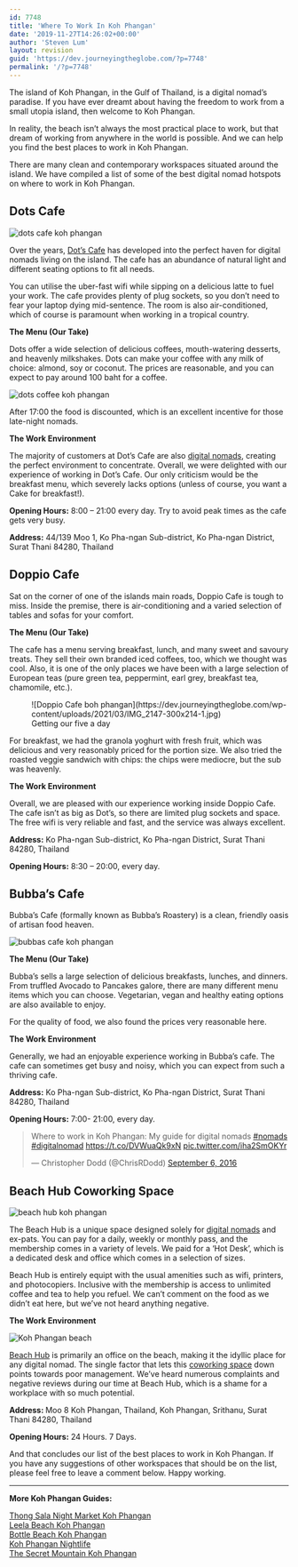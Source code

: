 ```yaml
---
id: 7748
title: 'Where To Work In Koh Phangan'
date: '2019-11-27T14:26:02+00:00'
author: 'Steven Lum'
layout: revision
guid: 'https://dev.journeyingtheglobe.com/?p=7748'
permalink: '/?p=7748'
---
```


<div>The island of Koh Phangan, in the Gulf of Thailand, is a digital nomad’s paradise. If you have ever dreamt about having the freedom to work from a small utopia island, then welcome to Koh Phangan.

In reality, the beach isn’t always the most practical place to work, but that dream of working from anywhere in the world is possible. And we can help you find the best places to work in Koh Phangan.

There are many clean and contemporary workspaces situated around the island. We have compiled a list of some of the best digital nomad hotspots on where to work in Koh Phangan.

## Dots Cafe

![dots cafe koh phangan](https://dev.journeyingtheglobe.com/wp-content/uploads/2021/03/19145764_1860072710981228_4849697772502309647_n-2-300x169-1.jpg)

Over the years, [Dot’s Cafe](https://www.facebook.com/dotscoffeshop/) has developed into the perfect haven for digital nomads living on the island. The cafe has an abundance of natural light and different seating options to fit all needs.

You can utilise the uber-fast wifi while sipping on a delicious latte to fuel your work. The cafe provides plenty of plug sockets, so you don’t need to fear your laptop dying mid-sentence. The room is also air-conditioned, which of course is paramount when working in a tropical country.

**The Menu (Our Take)**

Dots offer a wide selection of delicious coffees, mouth-watering desserts, and heavenly milkshakes. Dots can make your coffee with any milk of choice: almond, soy or coconut. The prices are reasonable, and you can expect to pay around 100 baht for a coffee.

![dots coffee koh phangan](https://dev.journeyingtheglobe.com/wp-content/uploads/2021/03/where-to-work-in-koh-phangan-1-300x200-1.jpg)

After 17:00 the food is discounted, which is an excellent incentive for those late-night nomads.

**The Work Environment**

The majority of customers at Dot’s Cafe are also [digital nomads](https://dev.journeyingtheglobe.com/category/digital-nomad-workplaces-in-koh-phangan/ "digital nomad workplaces in koh phangan"), creating the perfect environment to concentrate. Overall, we were delighted with our experience of working in Dot’s Cafe. Our only criticism would be the breakfast menu, which severely lacks options (unless of course, you want a Cake for breakfast!).

**Opening Hours:** 8:00 – 21:00 every day. Try to avoid peak times as the cafe gets very busy.

**Address:** 44/139 Moo 1, Ko Pha-ngan Sub-district, Ko Pha-ngan District, Surat Thani 84280, Thailand

## Doppio Cafe

Sat on the corner of one of the islands main roads, Doppio Cafe is tough to miss. Inside the premise, there is air-conditioning and a varied selection of tables and sofas for your comfort.

**The Menu (Our Take)**

The cafe has a menu serving breakfast, lunch, and many sweet and savoury treats. They sell their own branded iced coffees, too, which we thought was cool. Also, it is one of the only places we have been with a large selection of European teas (pure green tea, peppermint, earl grey, breakfast tea, chamomile, etc.).

<figure aria-describedby="caption-attachment-1446" class="wp-caption alignnone" id="attachment_1446" style="width: 693px">![Doppio Cafe boh phangan](https://dev.journeyingtheglobe.com/wp-content/uploads/2021/03/IMG_2147-300x214-1.jpg)<figcaption class="wp-caption-text" id="caption-attachment-1446">Getting our five a day</figcaption></figure>For breakfast, we had the granola yoghurt with fresh fruit, which was delicious and very reasonably priced for the portion size. We also tried the roasted veggie sandwich with chips: the chips were mediocre, but the sub was heavenly.

**The Work Environment**

<span data-preserver-spaces="true">Overall, we are pleased with our experience working inside Doppio Cafe. The cafe isn’t as big as Dot’s, so there are limited plug sockets and space. The free wifi is very reliable and fast, and the service was always excellent. </span>

**Address:** Ko Pha-ngan Sub-district, Ko Pha-ngan District, Surat Thani 84280, Thailand

**Opening Hours:** 8:30 – 20:00, every day.

## Bubba’s Cafe

Bubba’s Cafe (formally known as Bubba’s Roastery) is a clean, friendly oasis of artisan food heaven.

![bubbas cafe koh phangan](https://dev.journeyingtheglobe.com/wp-content/uploads/2021/03/bubbas-02-300x200-1.jpg)

**The Menu (Our Take)**

Bubba’s sells a large selection of delicious breakfasts, lunches, and dinners. From truffled Avocado to Pancakes galore, there are many different menu items which you can choose. Vegetarian, vegan and healthy eating options are also available to enjoy.

For the quality of food, we also found the prices very reasonable here.

**The Work Environment**

Generally, we had an enjoyable experience working in Bubba’s cafe. The cafe can sometimes get busy and noisy, which you can expect from such a thriving cafe.

**Address:** Ko Pha-ngan Sub-district, Ko Pha-ngan District, Surat Thani 84280, Thailand

**Opening Hours:** 7:00- 21:00, every day.

> Where to work in Koh Phangan: My guide for digital nomads [\#nomads](https://twitter.com/hashtag/nomads?src=hash&ref_src=twsrc%5Etfw) [\#digitalnomad](https://twitter.com/hashtag/digitalnomad?src=hash&ref_src=twsrc%5Etfw) <https://t.co/DVWuaQk9xN> [pic.twitter.com/iha2SmOKYr](https://t.co/iha2SmOKYr)
> 
> — Christopher Dodd (@ChrisRDodd) [September 6, 2016](https://twitter.com/ChrisRDodd/status/772961243732676608?ref_src=twsrc%5Etfw)

<script async="" charset="utf-8" src="https://platform.twitter.com/widgets.js"></script>

## Beach Hub Coworking Space

![beach hub koh phangan](https://dev.journeyingtheglobe.com/wp-content/uploads/2021/03/8-1537674393-300x200-1.jpg)

The Beach Hub is a unique space designed solely for [digital nomads](https://dev.journeyingtheglobe.com/category/koh-phangan-digital-nomads/ "Koh Phangan digital nomads") and ex-pats. You can pay for a daily, weekly or monthly pass, and the membership comes in a variety of levels. We paid for a ‘Hot Desk’, which is a dedicated desk and office which comes in a selection of sizes.

Beach Hub is entirely equipt with the usual amenities such as wifi, printers, and photocopiers. Inclusive with the membership is access to unlimited coffee and tea to help you refuel. We can’t comment on the food as we didn’t eat here, but we’ve not heard anything negative.

**The Work Environment**

![Koh Phangan beach](https://dev.journeyingtheglobe.com/wp-content/uploads/2021/03/beach-2165623_1280-300x169-1.jpg)

[Beach Hub](https://www.coworker.com/thailand/koh-phangan/beachub) is primarily an office on the beach, making it the idyllic place for any digital nomad. The single factor that lets this [coworking space](https://dev.journeyingtheglobe.com/category/cowork-spaces-koh-phangan/ "cowork spaces koh phangan") down points towards poor management. We’ve heard numerous complaints and negative reviews during our time at Beach Hub, which is a shame for a workplace with so much potential.

**<span class="w8qArf">Address: </span>**<span class="LrzXr">Moo 8 Koh Phangan, Thailand, Koh Phangan, Srithanu, Surat Thani 84280, Thailand</span>

**Opening Hours:** 24 Hours. 7 Days.

And that concludes our list of the best places to work in Koh Phangan. If you have any suggestions of other workspaces that should be on the list, please feel free to leave a comment below. Happy working.

- - - - - -

**More Koh Phangan Guides:**

[Thong Sala Night Market Koh Phangan ](https://dev.journeyingtheglobe.com/thong-sala-night-market-koh-phangan/)  
[Leela Beach Koh Phangan](https://dev.journeyingtheglobe.com/leela-beach-koh-phangan/)  
[Bottle Beach Koh Phangan](https://dev.journeyingtheglobe.com/bottle-beach-koh-phangan/)  
[Koh Phangan Nightlife](https://dev.journeyingtheglobe.com/koh-phangan-nightlife/)  
[The Secret Mountain Koh Phangan](https://dev.journeyingtheglobe.com/the-secret-mountain-koh-phangan/)

</div>